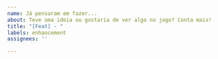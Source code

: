 ```yaml
---
name: Já pensaram em fazer...
about: Teve uma ideia ou gostaria de ver algo no jogo? Conta mais!
title: "[Feat] - "
labels: enhancement
assignees: ''

---
```



